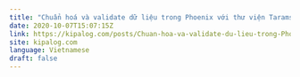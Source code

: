 ```yaml
---
title: "Chuẩn hoá và validate dữ liệu trong Phoenix với thư viện Tarams"
date: 2020-10-07T15:07:15Z
link: https://kipalog.com/posts/Chuan-hoa-va-validate-du-lieu-trong-Phoenix-voi-thu-vien-Tarams?utm_medium=RSS&utm_source=news.12bit.vn
site: kipalog.com
language: Vietnamese
draft: false
---
```

